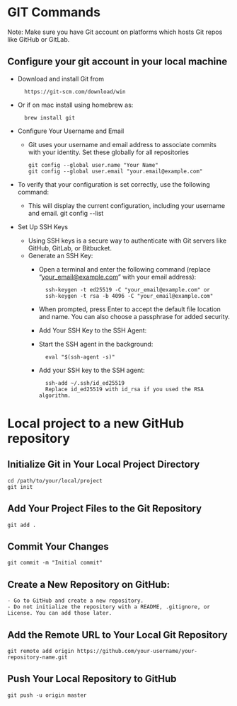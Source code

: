 # GIT Commands

Note: Make sure you have Git account on platforms which hosts Git repos like GitHub or GitLab.

## Configure your git account in your local machine

- Download and install Git from 
    
        https://git-scm.com/download/win

- Or if on mac install using homebrew as:

        brew install git

- Configure Your Username and Email 
  - Git uses your username and email address to associate commits with your identity. Set these globally for all repositories

        git config --global user.name "Your Name"
        git config --global user.email "your.email@example.com"

- To verify that your configuration is set correctly, use the following command: 
  - This will display the current configuration, including your username and email.
          git config --list
  

- Set Up SSH Keys
  - Using SSH keys is a secure way to authenticate with Git servers like GitHub, GitLab, or Bitbucket.
  - Generate an SSH Key:
    - Open a terminal and enter the following command (replace “your_email@example.com” with your email address):
      
            ssh-keygen -t ed25519 -C "your_email@example.com" or
            ssh-keygen -t rsa -b 4096 -C "your_email@example.com"
  
    - When prompted, press Enter to accept the default file location and name. You can also choose a passphrase for added security. 
    - Add Your SSH Key to the SSH Agent:
    - Start the SSH agent in the background:
        
            eval "$(ssh-agent -s)"
    
    - Add your SSH key to the SSH agent:
        
            ssh-add ~/.ssh/id_ed25519
            Replace id_ed25519 with id_rsa if you used the RSA algorithm.

# Local project to a new GitHub repository

## Initialize Git in Your Local Project Directory
    cd /path/to/your/local/project
    git init

## Add Your Project Files to the Git Repository
    git add .
    
## Commit Your Changes
    git commit -m "Initial commit"

## Create a New Repository on GitHub:
    - Go to GitHub and create a new repository.
    - Do not initialize the repository with a README, .gitignore, or License. You can add those later.

## Add the Remote URL to Your Local Git Repository
    git remote add origin https://github.com/your-username/your-repository-name.git

## Push Your Local Repository to GitHub
    git push -u origin master
  



